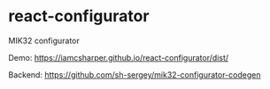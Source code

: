 # react-configurator
MIK32 configurator

Demo: https://iamcsharper.github.io/react-configurator/dist/

Backend: https://github.com/sh-sergey/mik32-configurator-codegen
